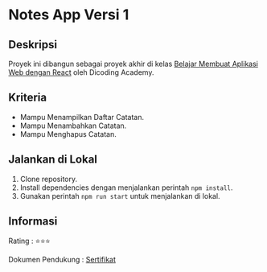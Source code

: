 # Notes App Versi 1

## Deskripsi

Proyek ini dibangun sebagai proyek akhir di kelas [Belajar Membuat Aplikasi Web dengan React](https://www.dicoding.com/academies/403) oleh Dicoding Academy.

## Kriteria

- Mampu Menampilkan Daftar Catatan.
- Mampu Menambahkan Catatan.
- Mampu Menghapus Catatan.

## Jalankan di Lokal

1. Clone repository.
2. Install dependencies dengan menjalankan perintah ```npm install```.
3. Gunakan perintah ```npm run start``` untuk menjalankan di lokal.

## Informasi

Rating : ⭐⭐⭐

Dokumen Pendukung : [Sertifikat](https://www.dicoding.com/certificates/07Z6GJ4LYXQR)
